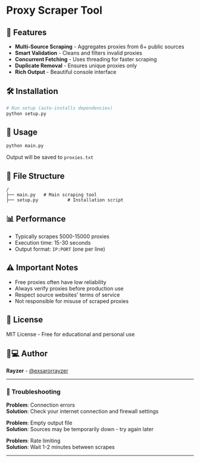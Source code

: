 # Proxy Scraper Tool

## 🌟 Features
- **Multi-Source Scraping** - Aggregates proxies from 6+ public sources
- **Smart Validation** - Cleans and filters invalid proxies
- **Concurrent Fetching** - Uses threading for faster scraping
- **Duplicate Removal** - Ensures unique proxies only
- **Rich Output** - Beautiful console interface

## 🛠️ Installation
```bash
# Run setup (auto-installs dependencies)
python setup.py 
```

## 🚀 Usage
```bash
python main.py
```
Output will be saved to `proxies.txt`


## 📂 File Structure
```
/
├── main.py   # Main scraping tool
├── setup.py           # Installation script
```

## 📊 Performance
- Typically scrapes 5000-15000 proxies
- Execution time: 15-30 seconds
- Output format: `IP:PORT` (one per line)

## ⚠️ Important Notes
- Free proxies often have low reliability
- Always verify proxies before production use
- Respect source websites' terms of service
- Not responsible for misuse of scraped proxies

## 📜 License
MIT License - Free for educational and personal use

## 👨💻 Author
**Rayzer** - [@exsarorrayzer](https://github.com/exsarorrayzer)

---

### 🔧 Troubleshooting
**Problem**: Connection errors  
**Solution**: Check your internet connection and firewall settings

**Problem**: Empty output file  
**Solution**: Sources may be temporarily down - try again later

**Problem**: Rate limiting  
**Solution**: Wait 1-2 minutes between scrapes

---
